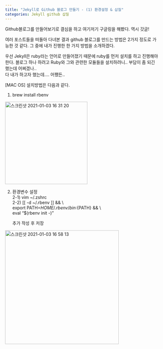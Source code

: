 ```yaml
---
title: "Jekyll로 Github 블로그 만들기 - (1) 환경설정 & 삽질"
categories: Jekyll github 삽질
---
```


Github블로그를 만들어보기로 결심을 하고 여기저기 구글링을 해봤다. 역시 갓글!

여러 포스트들을 떠돌아 다녀본 결과 github 블로그를 만드는 방법은 2가지 정도로 가능한 것 같다.
그 중에 내가 진행한 한 가지 방법을 소개하겠다.

우선 Jekyll은 ruby라는 언어로 만들어졌기 때문에 ruby를 먼저 설치를 하고 진행해야 한다.
블로그 하나 하려고 Ruby와 그와 관련한 모듈들을 설치하려니.. 부담이 좀 되긴 했는데 어쩌겠나..  
다 내가 하고자 했는데.... 어쨌든..

[MAC OS] 설치방법은 다음과 같다.


1. brew install rbenv   
<img width="268" alt="스크린샷 2021-01-03 16 31 20" src="https://user-images.githubusercontent.com/42923027/103474354-63603b80-4de6-11eb-8ca4-5d4859a03843.png"> 


2. 환경변수 설정  
  2-1) vim ~/.zshrc  
  2-2) [[ -d ~/.rbenv ]] && \  
         export PATH=${HOME}/.rbenv/bin:${PATH} && \  
         eval “$(rbenv init -)”  
    
    추가 작성 후 저장
  
<img width="370" alt="스크린샷 2021-01-03 16 58 13" src="https://user-images.githubusercontent.com/42923027/103474387-a5897d00-4de6-11eb-88f9-b97b628093a2.png">




